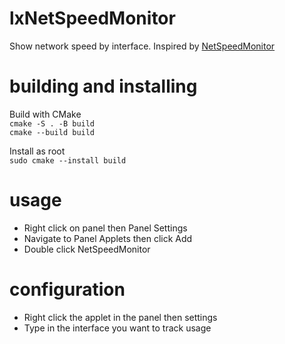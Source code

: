 # lxNetSpeedMonitor
Show network speed by interface. Inspired by [NetSpeedMonitor](https://netspeedmonitor.net)

# building and installing
Build with CMake  
`cmake -S . -B build`  
`cmake --build build`

Install as root  
`sudo cmake --install build`

# usage
- Right click on panel then Panel Settings
- Navigate to Panel Applets then click Add
- Double click NetSpeedMonitor

# configuration
- Right click the applet in the panel then settings
- Type in the interface you want to track usage



